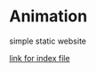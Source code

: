 # Animation
simple static website 

[link for index file]([https://ranjeetj06.github.io/Animation](https://ranjeetj06.github.io/Animation/)https://ranjeetj06.github.io/Animation//)
